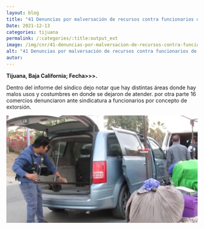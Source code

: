 ```yaml
---
layout: blog
title: "41 Denuncias por malversación de recursos contra funcionarios de primer nivel"
Date: 2021-12-13
categories: tijuana
permalink: /:categories/:title:output_ext
image: /img/cnr/41-denuncias-por-malversacion-de-recursos-contra-funcionarios-de-primer-nivel.png
alt: "41 Denuncias por malversación de recursos contra funcionarios de primer nivel"
autor:
---
```


**Tijuana, Baja California; Fecha>>>.** 

Dentro del informe del síndico dejo notar que hay distintas áreas donde hay malos usos y costumbres en donde se dejaron de atender.
por otra parte 16 comercios denunciaron ante sindicatura a funcionarios por concepto de extorsión.


<div id="carouselExampleSlidesOnly" class="carousel slide" data-ride="carousel">
  <div class="carousel-inner">
    <div class="carousel-item active">
       <img class="d-block w-100" src="/img/cnr/41-denuncias-por-malversacion-de-recursos-contra-funcionarios-de-primer-nivel.png" loading="lazy"  alt="41 Denuncias por malversación de recursos contra funcionarios de primer nivel">
    </div>
  </div>
</div>